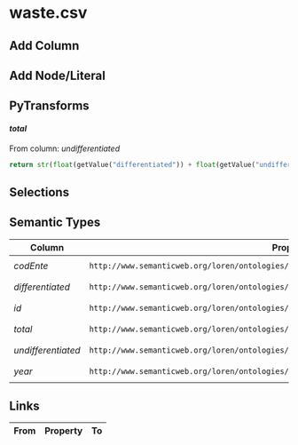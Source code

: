 # waste.csv

## Add Column

## Add Node/Literal

## PyTransforms
#### _total_
From column: _undifferentiated_
``` python
return str(float(getValue("differentiated")) + float(getValue("undifferentiated")))
```


## Selections

## Semantic Types
| Column | Property | Class |
|  ----- | -------- | ----- |
| _codEnte_ | `http://www.semanticweb.org/loren/ontologies/2024/10/weather_trentino#has_cod_ente` | `Waste_GID-1031`|
| _differentiated_ | `http://www.semanticweb.org/loren/ontologies/2024/10/weather_trentino#has_differentiated` | `Waste_GID-1031`|
| _id_ | `http://www.semanticweb.org/loren/ontologies/2024/10/weather_trentino#has_waste_id` | `Waste_GID-1031`|
| _total_ | `http://www.semanticweb.org/loren/ontologies/2024/10/weather_trentino#has_total` | `Waste_GID-1031`|
| _undifferentiated_ | `http://www.semanticweb.org/loren/ontologies/2024/10/weather_trentino#has_undifferentiated` | `Waste_GID-1031`|
| _year_ | `http://www.semanticweb.org/loren/ontologies/2024/10/weather_trentino#has_year` | `Waste_GID-1031`|


## Links
| From | Property | To |
|  --- | -------- | ---|
